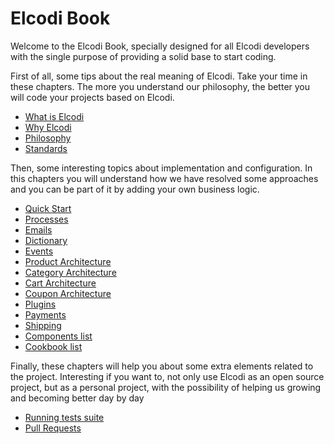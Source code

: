 # Elcodi Book

Welcome to the Elcodi Book, specially designed for all Elcodi developers with
the single purpose of providing a solid base to start coding.

First of all, some tips about the real meaning of Elcodi. Take your time in
these chapters. The more you understand our philosophy, the better you will code
your projects based on Elcodi.

* [What is Elcodi](what-is-elcodi.md)
* [Why Elcodi](why-elcodi.md)
* [Philosophy](philosophy.md)
* [Standards](standards.md)

Then, some interesting topics about implementation and configuration. In this 
chapters you will understand how we have resolved some approaches and you can be
part of it by adding your own business logic.

* [Quick Start](../quick-start.md)
* [Processes](processes.md)
* [Emails](emails.md)
* [Dictionary](dictionary.md)
* [Events](events.md)
* [Product Architecture](product-architecture.md)
* [Category Architecture](category-architecture.md)
* [Cart Architecture](cart-architecture.md)
* [Coupon Architecture](coupon-architecture.md)
* [Plugins](plugins.md)
* [Payments](payments.md)
* [Shipping](shipping.md)
* [Components list](../component/index.md)
* [Cookbook list](../cookbook/index.md)

Finally, these chapters will help you about some extra elements related to the
project. Interesting if you want to, not only use Elcodi as an open source
project, but as a personal project, with the possibility of helping us growing
and becoming better day by day

* [Running tests suite](running-test-suite.md)
* [Pull Requests](pull-requests.md)
